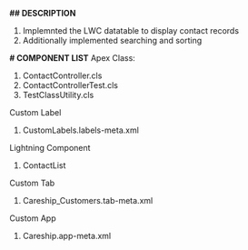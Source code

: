 **## DESCRIPTION**
1) Implemnted the LWC datatable to display contact records
2) Additionally implemented searching and sorting

**# COMPONENT LIST**
Apex Class: 
1) ContactController.cls
2) ContactControllerTest.cls
3) TestClassUtility.cls

Custom Label
1) CustomLabels.labels-meta.xml

Lightning Component
1) ContactList

Custom Tab
1) Careship_Customers.tab-meta.xml

Custom App
1) Careship.app-meta.xml




